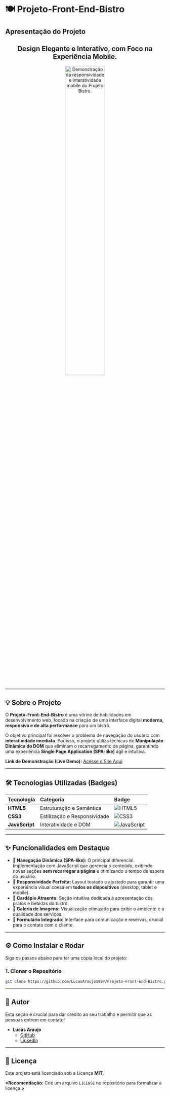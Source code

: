 # 🍽️ Projeto-Front-End-Bistro

## Apresentação do Projeto
<h2 align="center">Design Elegante e Interativo, com Foco na Experiência Mobile.</h2>

<p align="center">
  <img src="src/assets/gif/animacao.gif" alt="Demonstração da responsividade e interatividade mobile do Projeto Bistro." width="50%"> 
</p>

---

## 💡 Sobre o Projeto

O **Projeto-Front-End-Bistro** é uma vitrine de habilidades em desenvolvimento web, focado na criação de uma interface digital **moderna, responsiva e de alta performance** para um bistrô.

O objetivo principal foi resolver o problema de navegação do usuário com **interatividade imediata**. Por isso, o projeto utiliza técnicas de **Manipulação Dinâmica do DOM** que eliminam o recarregamento de página, garantindo uma experiência **Single Page Application (SPA-like)** ágil e intuitiva.

**Link de Demonstração (Live Demo):**
[Acesse o Site Aqui](https://lucasaraujo1997.github.io/Projeto-Front-End-Bistro/)

---

## 🛠️ Tecnologias Utilizadas (Badges)

| Tecnologia | Categoria | Badge |
| :--- | :--- | :--- |
| **HTML5** | Estruturação e Semântica | <img src="https://img.shields.io/badge/HTML5-E34F26?style=flat-square&logo=html5&logoColor=white" alt="HTML5"> |
| **CSS3** | Estilização e Responsividade | <img src="https://img.shields.io/badge/CSS3-1572B6?style=flat-square&logo=css3&logoColor=white" alt="CSS3"> |
| **JavaScript** | Interatividade e DOM | <img src="https://img.shields.io/badge/JavaScript-F7DF1E?style=flat-square&logo=javascript&logoColor=black" alt="JavaScript"> |

---

## ✨ Funcionalidades em Destaque

* **🚀 Navegação Dinâmica (SPA-like):** O principal diferencial. Implementação com JavaScript que gerencia o conteúdo, exibindo novas seções **sem recarregar a página** e otimizando o tempo de espera do usuário.
* **📱 Responsividade Perfeita:** Layout testado e ajustado para garantir uma experiência visual coesa em **todos os dispositivos** (desktop, tablet e mobile).
* **📜 Cardápio Atraente:** Seção intuitiva dedicada à apresentação dos pratos e bebidas do bistrô.
* **📸 Galeria de Imagens:** Visualização otimizada para exibir o ambiente e a qualidade dos serviços.
* **📧 Formulário Integrado:** Interface para comunicação e reservas, crucial para o contato com o cliente.

---

## ⚙️ Como Instalar e Rodar

Siga os passos abaixo para ter uma cópia local do projeto:

### 1. Clonar o Repositório

```bash
git clone https://github.com/LucasAraujo1997/Projeto-Front-End-Bistro.git
```
---

## 👤 Autor

Esta seção é crucial para dar crédito ao seu trabalho e permitir que as pessoas entrem em contato!

* **Lucas Araujo**
    * [GitHub](https://github.com/LucasAraujo1997)
    * [LinkedIn](https://www.linkedin.com/in/lucas-ara%C3%BAjo-b98597277/)

---

## 📄 Licença

Este projeto está licenciado sob a Licença **MIT**.

**<Recomendação:** Crie um arquivo `LICENSE` no repositório para formalizar a licença.**>**